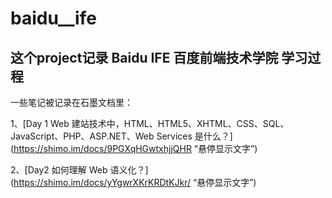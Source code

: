 # baidu__ife

## 这个project记录 Baidu IFE 百度前端技术学院 学习过程

一些笔记被记录在石墨文档里：

1、[Day 1 Web 建站技术中，HTML、HTML5、XHTML、CSS、SQL、JavaScript、PHP、ASP.NET、Web Services 是什么？] (https://shimo.im/docs/9PGXqHGwtxhjjQHR “悬停显示文字”)

2、[Day2 如何理解 Web 语义化？] (https://shimo.im/docs/yYgwrXKrKRDtKJkr/ “悬停显示文字”)
